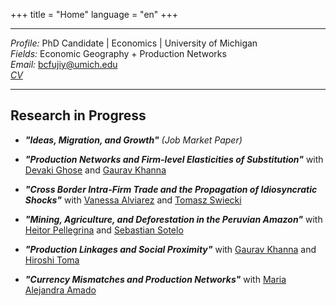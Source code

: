 
+++
title = "Home"
language = "en"
+++

---

*Profile:* PhD Candidate | Economics | University of Michigan \
*Fields:* Economic Geography + Production Networks \
*Email:* bcfujiy@umich.edu \
[*CV*](https://www.dropbox.com/s/au01l7t0tgz8k2v/CV_BCF_2.8.2021.pdf?dl=0)

---

## Research in Progress

* ***"Ideas, Migration, and Growth"*** *(Job Market Paper)*

* ***"Production Networks and Firm-level Elasticities of Substitution"*** with [Devaki Ghose](https://sites.google.com/view/devakighose/home) and [Gaurav Khanna](https://www.econgaurav.com/)

* ***"Cross Border Intra-Firm Trade and the Propagation of Idiosyncratic Shocks"*** with [Vanessa Alviarez](http://www.vanessaalviarezubc.com/) and [Tomasz Swiecki](https://sites.google.com/site/tomaszswiecki/)

* ***"Mining, Agriculture, and Deforestation in the Peruvian Amazon"*** with [Heitor Pellegrina](https://sites.google.com/site/heitorpellegrina/) and [Sebastian Sotelo](http://www-personal.umich.edu/~ssotelo/)

* ***"Production Linkages and Social Proximity"*** with [Gaurav Khanna](https://www.econgaurav.com/) and [Hiroshi Toma](https://lsa.umich.edu/econ/people/phd-students/htoma.html)

* ***"Currency Mismatches and Production Networks"*** with [Maria Alejandra Amado](https://www.mariaamado.com/)

